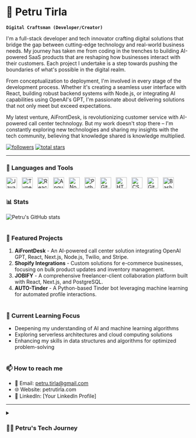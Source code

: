 # 🚀 Petru Tirla
**`Digital Craftsman (Developer/Creator)`**

I'm a full-stack developer and tech innovator crafting digital solutions that bridge the gap between cutting-edge technology and real-world business needs. My journey has taken me from coding in the trenches to building AI-powered SaaS products that are reshaping how businesses interact with their customers. Each project I undertake is a step towards pushing the boundaries of what's possible in the digital realm.

From conceptualization to deployment, I'm involved in every stage of the development process. Whether it's creating a seamless user interface with React, building robust backend systems with Node.js, or integrating AI capabilities using OpenAI's GPT, I'm passionate about delivering solutions that not only meet but exceed expectations.

My latest venture, AiFrontDesk, is revolutionizing customer service with AI-powered call center technology. But my work doesn't stop there – I'm constantly exploring new technologies and sharing my insights with the tech community, believing that knowledge shared is knowledge multiplied.

<p align="left">
   <a href="https://github.com/TirlaP?tab=followers">
      <img alt="followers" title="Follow me on Github" src="https://custom-icon-badges.demolab.com/github/followers/TirlaP?color=236ad3&labelColor=1155ba&style=for-the-badge&logo=person-add&label=Follow&logoColor=white"/></a>
   <a href="https://github.com/TirlaP?tab=repositories&sort=stargazers">
      <img alt="total stars" title="Total stars on GitHub" src="https://custom-icon-badges.demolab.com/github/stars/TirlaP?color=55960c&style=for-the-badge&labelColor=488207&logo=star"/></a>
</p>

---

### 🧰 Languages and Tools

<img align="left" alt="JavaScript" width="30px" style="padding-right:10px;" src="https://cdn.jsdelivr.net/gh/devicons/devicon/icons/javascript/javascript-plain.svg" />
<img align="left" alt="TypeScript" width="30px" style="padding-right:10px;" src="https://cdn.jsdelivr.net/gh/devicons/devicon/icons/typescript/typescript-plain.svg" />
<img align="left" alt="React" width="30px" style="padding-right:10px;" src="https://cdn.jsdelivr.net/gh/devicons/devicon/icons/react/react-original.svg" />
<img align="left" alt="Angular" width="30px" style="padding-right:10px;" src="https://cdn.jsdelivr.net/gh/devicons/devicon/icons/angularjs/angularjs-plain.svg" />
<img align="left" alt="NodeJS" width="30px" style="padding-right:10px;" src="https://cdn.jsdelivr.net/gh/devicons/devicon/icons/nodejs/nodejs-original.svg" />
<img align="left" alt="Python" width="30px" style="padding-right:10px;" src="https://cdn.jsdelivr.net/gh/devicons/devicon/icons/python/python-plain.svg" />
<img align="left" alt="Git" width="30px" style="padding-right:10px;" src="https://cdn.jsdelivr.net/gh/devicons/devicon/icons/git/git-original.svg" />
<img align="left" alt="HTML" width="30px" style="padding-right:10px;" src="https://cdn.jsdelivr.net/gh/devicons/devicon/icons/html5/html5-plain.svg" />
<img align="left" alt="CSS" width="30px" style="padding-right:10px;" src="https://cdn.jsdelivr.net/gh/devicons/devicon/icons/css3/css3-plain.svg" />
<img align="left" alt="GitHub" width="30px" style="padding-right:10px;" src="https://cdn.jsdelivr.net/gh/devicons/devicon/icons/github/github-original.svg" />
<img align="left" alt="Bash" width="30px" style="padding-right:10px;" src="https://cdn.jsdelivr.net/gh/devicons/devicon/icons/bash/bash-original.svg" />
<br />

#

### 📊 Stats

![Petru's GitHub stats](https://github-readme-stats.vercel.app/api?username=TirlaP&show_icons=true&theme=gruvbox)

#

### 💼 Featured Projects

1. **AiFrontDesk** - An AI-powered call center solution integrating OpenAI GPT, React, Next.js, Node.js, Twilio, and Stripe.
2. **Shopify Integrations** - Custom solutions for e-commerce businesses, focusing on bulk product updates and inventory management.
3. **JOBIFY** - A comprehensive freelancer-client collaboration platform built with React, Next.js, and PostgreSQL.
4. **AUTO-Tinder** - A Python-based Tinder bot leveraging machine learning for automated profile interactions.

#

### 🌱 Current Learning Focus

- Deepening my understanding of AI and machine learning algorithms
- Exploring serverless architectures and cloud computing solutions
- Enhancing my skills in data structures and algorithms for optimized problem-solving

#

### 📫 How to reach me

- 📧 Email: petru.tirla@gmail.com
- 🌐 Website: petrutirla.com
- 💼 LinkedIn: [Your LinkedIn Profile]

---

<details>
 <summary><h3>👨‍💻 Petru's Tech Journey</h3></summary>
   My journey in tech has been a thrilling ride of constant learning and innovation. Starting as a curious computer science student, I quickly found my passion in web development, mastering JavaScript and its ecosystem. As I delved deeper into the world of coding, I realized the power of creating solutions that can impact businesses and people's lives.

   My career took off as a full-stack developer, where I honed my skills in both frontend and backend technologies. The experience of working on diverse projects, from e-commerce platforms to complex management systems, gave me a comprehensive understanding of the software development lifecycle.

   However, it was the advent of AI and its potential to revolutionize industries that truly captured my imagination. This led me to create AiFrontDesk, an AI-powered call center solution that combines my love for cutting-edge technology with practical business applications.

   Today, as I continue to push the boundaries of what's possible with code, I'm also passionate about sharing my knowledge and experiences with the tech community. Whether it's through mentoring, creating content, or contributing to open-source projects, I believe in the power of collaboration and continuous learning in the ever-evolving world of technology.

   Looking ahead, I'm excited about the possibilities that lie at the intersection of AI, web technologies, and business solutions. My goal is to keep innovating, learning, and creating digital solutions that make a real difference in how businesses operate and serve their customers.
</details>
